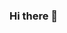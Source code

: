 ### Hi there 👋

<!--
**Rpat2/Rpat2** is a ✨ _special_ ✨ repository because its `README.md` (this file) appears on your GitHub profile.

Here are some ideas to get you started:

### I’m currently learning Databases/SQL

- 🔭 I’m currently working on ...
- 🌱 I’m currently learning Databases/SQL
- 👯 I’m looking to collaborate on ...
- 🤔 I’m looking for help with ...
- 💬 Ask me about ...
- 📫 How to reach me: ...

- ⚡ Fun fact: ...
-->
